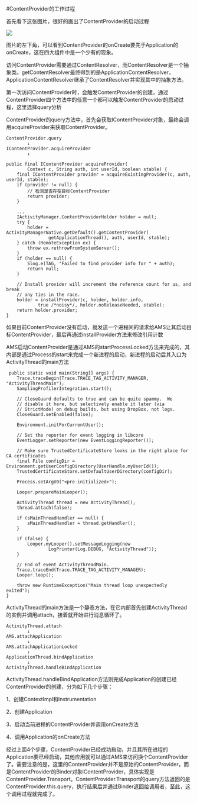 #ContentProvider的工作过程

首先看下这张图片，很好的画出了ContentProvider的启动过程

![](http://i.imgur.com/6WIhtUI.png)

图片的左下角，可以看到ContentProvider的onCreate要先于Application的onCreate，这在四大组件中是一个少有的现象。

访问ContentProvider需要通过ContentResolver，而ContentResolver是一个抽象类。getContentResolver最终得到的是ApplicationContentResolver，ApplicationContentResolver继承了ContentResolver并实现其中的抽象方法。

第一次访问ContentProvider时，会触发ContentProvider的创建，通过ContentProvider四个方法中的任意一个都可以触发ContentProvider的启动过程，这里选择query分析

ContentProvider的query方法中，首先会获取IContentProvider对象，最终会调用acquireProvider来获取ContentProvider。

	ContentProvider.query
			↓
	IContentProvider.acquireProvider
			↓
	
	public final IContentProvider acquireProvider(
            Context c, String auth, int userId, boolean stable) {
        final IContentProvider provider = acquireExistingProvider(c, auth, userId, stable);
        if (provider != null) {
			// 检测是否存在目标ContentProvider
            return provider;
        }

     	...
        IActivityManager.ContentProviderHolder holder = null;
        try {
            holder = ActivityManagerNative.getDefault().getContentProvider(
                    getApplicationThread(), auth, userId, stable);
        } catch (RemoteException ex) {
            throw ex.rethrowFromSystemServer();
        }
        if (holder == null) {
            Slog.e(TAG, "Failed to find provider info for " + auth);
            return null;
        }

        // Install provider will increment the reference count for us, and break
        // any ties in the race.
        holder = installProvider(c, holder, holder.info,
                true /*noisy*/, holder.noReleaseNeeded, stable);
        return holder.provider;
    }
	
如果目前ContentProvider没有启动，就发送一个进程间的请求给AMS让其启动目标ContentProvider，最后再通过installProvider方法来修改引用计数

AMS启动ContentProvider是通过AMS的startProcessLocked方法来完成的，其内部是通过Process的start来完成一个新进程的启动，新进程的启动后其入口为ActivityThread的main方法

	 public static void main(String[] args) {
        Trace.traceBegin(Trace.TRACE_TAG_ACTIVITY_MANAGER, "ActivityThreadMain");
        SamplingProfilerIntegration.start();

        // CloseGuard defaults to true and can be quite spammy.  We
        // disable it here, but selectively enable it later (via
        // StrictMode) on debug builds, but using DropBox, not logs.
        CloseGuard.setEnabled(false);

        Environment.initForCurrentUser();

        // Set the reporter for event logging in libcore
        EventLogger.setReporter(new EventLoggingReporter());

        // Make sure TrustedCertificateStore looks in the right place for CA certificates
        final File configDir = Environment.getUserConfigDirectory(UserHandle.myUserId());
        TrustedCertificateStore.setDefaultUserDirectory(configDir);

        Process.setArgV0("<pre-initialized>");

        Looper.prepareMainLooper();

        ActivityThread thread = new ActivityThread();
        thread.attach(false);

        if (sMainThreadHandler == null) {
            sMainThreadHandler = thread.getHandler();
        }

        if (false) {
            Looper.myLooper().setMessageLogging(new
                    LogPrinter(Log.DEBUG, "ActivityThread"));
        }

        // End of event ActivityThreadMain.
        Trace.traceEnd(Trace.TRACE_TAG_ACTIVITY_MANAGER);
        Looper.loop();

        throw new RuntimeException("Main thread loop unexpectedly exited");
    }

ActivityThread的main方法是一个静态方法，在它内部首先创建ActivityThread的实例并调用attach，接着就开始进行消息循环了。

	ActivityThread.attach
			↓
	AMS.attachApplication
			↓	
	AMS.attachApplicationLocked
			↓
	ApplicationThread.bindApplication
			↓
	ActivityThread.handleBindApplication
			
ActivityThread.handleBindApplication方法则完成Application的创建已经ContentProvider的创建，分为如下几个步骤：

1、创建ContextImpl和Instrumentation

2、创建Application

3、启动当前进程的ContentProvider并调用onCreate方法

4、调用Application的onCreate方法


经过上面4个步骤，ContentProvider已经成功启动，并且其所在进程的Application要已经启动，其他应用就可以通过AMS来访问换个ContentProvider了。需要注意的是，这里的ContentProvider并不是原始的ContentProvider，而是ContentProvider的Binder对象IContentProvider，具体实现是ContentProvider.Transport。ContentProvider.Transport的query方法返回的是ContentProvider.this.query，执行结果后并通过Binder返回给调用者，至此，这个调用过程就完成了。



	
	
		
